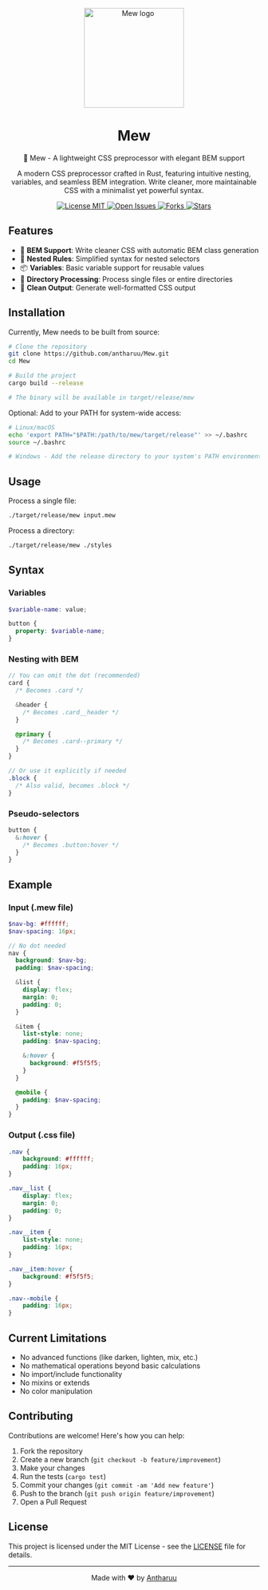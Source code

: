<p align="center">
  <img width="200" src="https://i.postimg.cc/XJZbJQRp/Logo.png" alt="Mew logo">
</p>

<h1 align="center">Mew</h1>

<p align="center">
🎨 Mew - A lightweight CSS preprocessor with elegant BEM support
</p>

<p align="center">
A modern CSS preprocessor crafted in Rust, featuring intuitive nesting, variables, and seamless BEM integration. Write cleaner, more maintainable CSS with a minimalist yet powerful syntax.
</p>

<p align="center">
  <a href="https://github.com/antharuu/Mew/blob/main/LICENSE">
    <img src="https://img.shields.io/github/license/antharuu/Mew" alt="License MIT">
  </a>
  <a href="https://github.com/antharuu/Mew/issues">
    <img src="https://img.shields.io/github/issues/antharuu/Mew" alt="Open Issues">
  </a>
  <a href="https://github.com/antharuu/Mew/network/members">
    <img src="https://img.shields.io/github/forks/antharuu/Mew" alt="Forks">
  </a>
  <a href="https://github.com/antharuu/Mew/stargazers">
    <img src="https://img.shields.io/github/stars/antharuu/Mew" alt="Stars">
  </a>
</p>

## Features

- 🎯 **BEM Support**: Write cleaner CSS with automatic BEM class generation
- 🔄 **Nested Rules**: Simplified syntax for nested selectors
- 📦 **Variables**: Basic variable support for reusable values
- 📁 **Directory Processing**: Process single files or entire directories
- 🎨 **Clean Output**: Generate well-formatted CSS output

## Installation

Currently, Mew needs to be built from source:

```bash
# Clone the repository
git clone https://github.com/antharuu/Mew.git
cd Mew

# Build the project
cargo build --release

# The binary will be available in target/release/mew
```

Optional: Add to your PATH for system-wide access:

```bash
# Linux/macOS
echo 'export PATH="$PATH:/path/to/mew/target/release"' >> ~/.bashrc
source ~/.bashrc

# Windows - Add the release directory to your system's PATH environment variable
```

## Usage

Process a single file:

```bash
./target/release/mew input.mew
```

Process a directory:

```bash
./target/release/mew ./styles
```

## Syntax

### Variables

```scss
$variable-name: value;

button {
  property: $variable-name;
}
```

### Nesting with BEM

```scss
// You can omit the dot (recommended)
card {
  /* Becomes .card */

  &header {
    /* Becomes .card__header */
  }

  @primary {
    /* Becomes .card--primary */
  }
}

// Or use it explicitly if needed
.block {
  /* Also valid, becomes .block */
}
```

### Pseudo-selectors

```scss
button {
  &:hover {
    /* Becomes .button:hover */
  }
}
```

## Example

### Input (.mew file)

```scss
$nav-bg: #ffffff;
$nav-spacing: 16px;

// No dot needed
nav {
  background: $nav-bg;
  padding: $nav-spacing;

  &list {
    display: flex;
    margin: 0;
    padding: 0;
  }

  &item {
    list-style: none;
    padding: $nav-spacing;

    &:hover {
      background: #f5f5f5;
    }
  }

  @mobile {
    padding: $nav-spacing;
  }
}
```

### Output (.css file)

```css
.nav {
    background: #ffffff;
    padding: 16px;
}

.nav__list {
    display: flex;
    margin: 0;
    padding: 0;
}

.nav__item {
    list-style: none;
    padding: 16px;
}

.nav__item:hover {
    background: #f5f5f5;
}

.nav--mobile {
    padding: 16px;
}
```

## Current Limitations

- No advanced functions (like darken, lighten, mix, etc.)
- No mathematical operations beyond basic calculations
- No import/include functionality
- No mixins or extends
- No color manipulation

## Contributing

Contributions are welcome! Here's how you can help:

1. Fork the repository
2. Create a new branch (`git checkout -b feature/improvement`)
3. Make your changes
4. Run the tests (`cargo test`)
5. Commit your changes (`git commit -am 'Add new feature'`)
6. Push to the branch (`git push origin feature/improvement`)
7. Open a Pull Request

## License

This project is licensed under the MIT License - see the [LICENSE](LICENSE) file for details.

---

<p align="center">
  Made with ❤️ by <a href="https://github.com/antharuu">Antharuu</a>
</p>